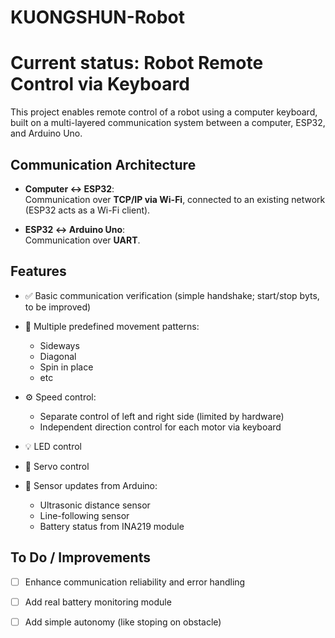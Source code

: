 # KUONGSHUN-Robot

# Current status: Robot Remote Control via Keyboard

This project enables remote control of a robot using a computer keyboard, built on a multi-layered communication system between a computer, ESP32, and Arduino Uno.

## Communication Architecture

- **Computer ↔ ESP32**:  
  Communication over **TCP/IP via Wi-Fi**, connected to an existing network (ESP32 acts as a Wi-Fi client).

- **ESP32 ↔ Arduino Uno**:  
  Communication over **UART**.

## Features

- ✅ Basic communication verification (simple handshake; start/stop byts, to be improved)  
- 🧭 Multiple predefined movement patterns:  
  - Sideways  
  - Diagonal  
  - Spin in place
  - etc

- ⚙️ Speed control:  
  - Separate control of left and right side (limited by hardware)  
  - Independent direction control for each motor via keyboard

- 💡 LED control  
- 🔧 Servo control  
- 📡 Sensor updates from Arduino:  
  - Ultrasonic distance sensor  
  - Line-following sensor  
  - Battery status from INA219 module

## To Do / Improvements

- [ ] Enhance communication reliability and error handling  
- [ ] Add real battery monitoring module  
- [ ] Add simple autonomy (like stoping on obstacle)



